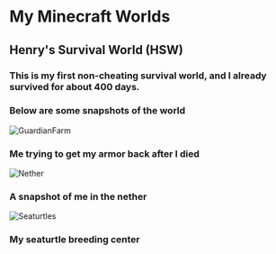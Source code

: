 # My Minecraft Worlds
## Henry's Survival World (HSW)
### This is my first non-cheating survival world, and I already survived for about 400 days. 
### Below are some snapshots of the world
![GuardianFarm](https://henrypersonalweb.github.io/guardianfarm.png)
### Me trying to get my armor back after I died
![Nether](https://henrypersonalweb.github.io/guardianfarm.png)
### A snapshot of me in the nether
![Seaturtles](https://henrypersonalweb.github.io/seaturtles.png)
### My seaturtle breeding center



